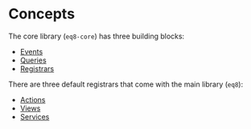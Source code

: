 # Concepts

The core library (`eq8-core`) has three building blocks:
  * [Events](./EVENTS.md)
  * [Queries](./QUERIES.md)
  * [Registrars](./registrars/README.md)

There are three default registrars that come with the main library (`eq8`):
  * [Actions](./registrars/ACTIONS.md)
  * [Views](./registrars/VIEWS.md)
  * [Services](./registrars/SERVICES.md)
